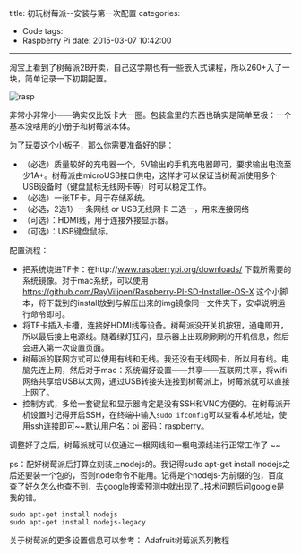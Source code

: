 title: 初玩树莓派--安装与第一次配置
categories:
  - Code
tags:
  - Raspberry Pi
date: 2015-03-07 10:42:00
---
淘宝上看到了树莓派2B开卖，自己这学期也有一些嵌入式课程，所以260+入了一块，简单记录一下初期配置。

![rasp](http://my404forest.qiniudn.com/rasp.jpg)

<!-- more -->

非常小非常小——确实仅比饭卡大一圈。包装盒里的东西也确实是简单至极：一个基本没啥用的小册子和树莓派本体。

为了玩耍这个小板子，那么你需要准备好的是：

* （必选）质量较好的充电器一个，5V输出的手机充电器即可，要求输出电流至少1A+。树莓派由microUSB接口供电，这样才可以保证当树莓派使用多个USB设备时（键盘鼠标无线网卡等）时可以稳定工作。
* （必选）一张TF卡。用于存储系统。
* （必选，2选1）一条网线 or USB无线网卡 二选一，用来连接网络
* （可选）：HDMI线，用于连接外接显示器。
* （可选）：USB键盘鼠标。

配置流程：

* 把系统烧进TF卡：在http://www.raspberrypi.org/downloads/ 下载所需要的系统镜像。对于mac系统，可以使用 https://github.com/RayViljoen/Raspberry-PI-SD-Installer-OS-X 这个小脚本，将下载到的install放到与解压出来的img镜像同一文件夹下，安卓说明运行命令即可。
* 将TF卡插入卡槽，连接好HDMI线等设备。树莓派没开关机按钮，通电即开，所以最后接上电源线。随着绿灯狂闪，显示器上出现刷刷刷的开机信息，然后会进入第一次设置页面。
* 树莓派的联网方式可以使用有线和无线。我还没有无线网卡，所以用有线。电脑先连上网，然后对于mac：系统偏好设置——共享——互联网共享，将wifi网络共享给USB以太网，通过USB转接头连接到树莓派上，树莓派就可以直接上网了。
* 控制方式，多给一套键鼠和显示器肯定是没有SSH和VNC方便的。在树莓派开机设置时记得开启SSH，在终端中输入`sudo ifconfig`可以查看本机地址，使用ssh连接即可~~默认用户名：pi 密码：raspberry。

调整好了之后，树莓派就可以仅通过一根网线和一根电源线进行正常工作了
~~

ps：配好树莓派后打算立刻装上nodejs的。我记得sudo apt-get install nodejs之后还要装一个包的，否则node命令不能用。记得是个nodejs-为前缀的包，百度查了好久怎么也查不到，去google搜索预测中就出现了..技术问题后问google是我的错。
```
sudo apt-get install nodejs
sudo apt-get install nodejs-legacy
```


关于树莓派的更多设置信息可以参考：
Adafruit树莓派系列教程